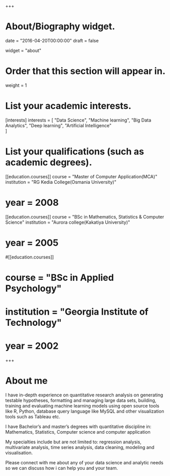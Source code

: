 +++
# About/Biography widget.

date = "2016-04-20T00:00:00"
draft = false

widget = "about"

# Order that this section will appear in.
weight = 1

# List your academic interests.
[interests]
  interests = [
    "Data Science",
	"Machine learning",
	"Big Data Analytics",
	"Deep learning",
    "Artificial Intelligence"    
  ]

# List your qualifications (such as academic degrees).
[[education.courses]]
  course = "Master of Computer Application(MCA)"
  institution = "RG Kedia College(Osmania University)"
#  year = 2008

[[education.courses]]
  course = "BSc in Mathematics, Statistics & Computer Science"
  institution = "Aurora college(Kakatiya University)"
#  year = 2005

#[[education.courses]]
#  course = "BSc in Applied Psychology"
#  institution = "Georgia Institute of Technology"
#  year = 2002
 
+++
  
# About me

I have in-depth experience on quantitative research analysis on generating testable hypotheses, formatting and managing large data sets, building, training and evaluating machine learning models using open source tools like R, Python, database query language like MySQL and other visualization tools such as Tableau etc.  

I have Bachelor’s and master’s degrees with quantitative discipline in: Mathematics, Statistics, Computer science and computer application  

My specialties include but are not limited to: regression analysis, multivariate analysis, time series analysis, data cleaning, modeling and visualisation.  

Please connect with me about any of your data science and analytic needs so we can discuss how i can help you and your team.


